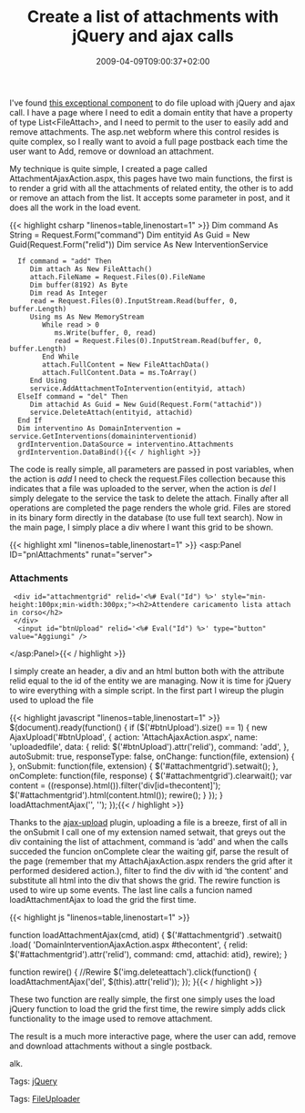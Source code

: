 ﻿---
title: "Create a list of attachments with jQuery and ajax calls"
description: ""
date: 2009-04-09T09:00:37+02:00
draft: false
tags: [JQuery]
categories: [JQuery]
---
I've found [this exceptional component](http://valums.com/ajax-upload/) to do file upload with jQuery and ajax call. I have a page where I need to edit a domain entity that have a property of type List&lt;FileAttach&gt;, and I need to permit to the user to easily add and remove attachments. The asp.net webform where this control resides is quite complex, so I really want to avoid a full page postback each time the user want to Add, remove or download an attachment.

My technique is quite simple, I created a page called AttachmentAjaxAction.aspx, this pages have two main functions, the first is to render a grid with all the attachments of related entity, the other is to add or remove an attach from the list. It accepts some parameter in post, and it does all the work in the load event.

{{< highlight csharp "linenos=table,linenostart=1" >}}
      Dim command As String = Request.Form("command")
      Dim entityid As Guid = New Guid(Request.Form("relid"))
      Dim service As New InterventionService

      If command = "add" Then
         Dim attach As New FileAttach()
         attach.FileName = Request.Files(0).FileName
         Dim buffer(8192) As Byte
         Dim read As Integer
         read = Request.Files(0).InputStream.Read(buffer, 0, buffer.Length)
         Using ms As New MemoryStream
            While read > 0
               ms.Write(buffer, 0, read)
               read = Request.Files(0).InputStream.Read(buffer, 0, buffer.Length)
            End While
            attach.FullContent = New FileAttachData()
            attach.FullContent.Data = ms.ToArray()
         End Using
         service.AddAttachmentToIntervention(entityid, attach)
      ElseIf command = "del" Then
         Dim attachid As Guid = New Guid(Request.Form("attachid"))
         service.DeleteAttach(entityid, attachid)
      End If
      Dim interventino As DomainIntervention = service.GetInterventions(domaininterventionid)
      grdIntervention.DataSource = interventino.Attachments
      grdIntervention.DataBind(){{< / highlight >}}

<!-- Code inserted with Steve Dunn's Windows Live Writer Code Formatter Plugin.  http://dunnhq.com -->

The code is really simple, all parameters are passed in post variables, when the action is *add* I need to check the request.Files collection because this indicates that a file was uploaded to the server, when the action is *del* I simply delegate to the service the task to delete the attach. Finally after all operations are completed the page renders the whole grid. Files are stored in its binary form directly in the database (to use full text search). Now in the main page, I simply place a div where I want this grid to be shown.

{{< highlight xml "linenos=table,linenostart=1" >}}
 <asp:Panel ID="pnlAttachments" runat="server">
      <h3>Attachments</h3>

     <div id="attachmentgrid" relid='<%# Eval("Id") %>' style="min-height:100px;min-width:300px;"><h2>Attendere caricamento lista attach in corso</h2>
     </div>
      <input id="btnUpload" relid='<%# Eval("Id") %>' type="button" value="Aggiungi" />
   </asp:Panel>{{< / highlight >}}

<!-- Code inserted with Steve Dunn's Windows Live Writer Code Formatter Plugin.  http://dunnhq.com -->

I simply create an header, a div and an html button both with the attribute relid equal to the id of the entity we are managing. Now it is time for jQuery to wire everything with a simple script. In the first part I wireup the plugin used to upload the file

{{< highlight javascript "linenos=table,linenostart=1" >}}
$(document).ready(function() {
   if ($('#btnUpload').size() == 1) {
    new AjaxUpload('#btnUpload', {
      action: 'AttachAjaxAction.aspx',
      name: 'uploadedfile',
      data: {
         relid: $('#btnUpload').attr('relid'),
         command: 'add',
      },
      autoSubmit: true,
      responseType: false,
      onChange: function(file, extension) { },
      onSubmit: function(file, extension) { 
         $('#attachmentgrid').setwait();
      },
      onComplete: function(file, response) {
         $('#attachmentgrid').clearwait();
         var content = $($(response).html()).filter('div[id=thecontent]');
         $('#attachmentgrid').html(content.html());
         rewire();
      }
   });
  }
  loadAttachmentAjax('', '');
});{{< / highlight >}}

<!-- Code inserted with Steve Dunn's Windows Live Writer Code Formatter Plugin.  http://dunnhq.com -->

Thanks to the [ajax-upload](http://valums.com/ajax-upload/) plugin, uploading a file is a breeze, first of all in the onSubmit I call one of my extension named setwait, that greys out the div containing the list of attachment, command is ‘add' and when the calls succeded the funcion onComplete clear the waiting gif, parse the result of the page (remember that my AttachAjaxAction.aspx renders the grid after it performed desidered action.), filter to find the div with id ‘the content' and substitute all html into the div that shows the grid. The rewire function is used to wire up some events. The last line calls a funcion named loadAttachmentAjax to load the grid the first time.

{{< highlight js "linenos=table,linenostart=1" >}}

function loadAttachmentAjax(cmd, atid) {
   $('#attachmentgrid')
     .setwait()
     .load(
         'DomainInterventionAjaxAction.aspx #thecontent',
         { relid: $('#attachmentgrid').attr('relid'), command: cmd, attachid: atid}, 
         rewire);
}

function rewire() {
   //Rewire 
   $('img.deleteattach').click(function() {
      loadAttachmentAjax('del', $(this).attr('relid'));
   });
}{{< / highlight >}}

<!-- Code inserted with Steve Dunn's Windows Live Writer Code Formatter Plugin.  http://dunnhq.com -->

These two function are really simple, the first one simply uses the load jQuery function to load the grid the first time, the rewire simply adds click functionality to the image used to remove attachment.

The result is a much more interactive page, where the user can add, remove and download attachments without a single postback.

alk.

Tags: [jQuery](http://technorati.com/tag/jQuery)

Tags: [FileUploader](http://technorati.com/tag/FileUploader)
